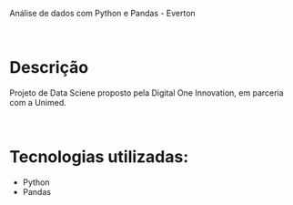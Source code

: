 Análise de dados com Python e Pandas - Everton

<br>

# Descrição

Projeto de Data Sciene proposto pela Digital One Innovation, em parceria com a Unimed.

<br>

# Tecnologias utilizadas:

* Python
* Pandas

<br>
